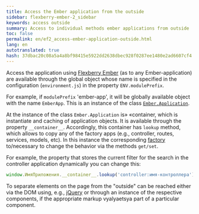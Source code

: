 ```yaml
---
title: Access the Ember application from the outside
sidebar: flexberry-ember-2_sidebar
keywords: access outside
summary: Access to individual methods ember applications from outside
toc: false
permalink: en/ef2_access-ember-application-outside.html
lang: en
autotranslated: true
hash: 37dbac20c08a5a4a8bf98415e5922dd2638dbec928f0287ee1480e2ad6607cf4
---
```


Access the application using [Flexberry Ember](ef2_landing_page.html) (as to any Ember-application) are available through the global object whose name is specified in the configuration (`environment.js`) in the property `ENV.modulePrefix`.

For example, if `modulePrefix` 'ember-app', it will be globally available object with the name `EmberApp`. This is an instance of the class [`Ember.Application`](https://emberjs.com/api/ember/2.4/classes/Ember.Application).

At the instance of the class `Ember.Application` is» «container, which is instantiate and caching of application objects. It is available through the property `__container__`. Accordingly, this container has `lookup` method, which allows to copy any of the factory apps (e.g., controller, routes, services, models, etc). In this instance the corresponding [factory](https://guides.emberjs.com/v2.4.0/applications/dependency-injection/) to/necessary to change the behavior via the methods `get/set`.

For example, the property that stores the current filter for the search in the controller application dynamically you can change this:

```javascript
window.ИмяПриложения.__container__.lookup('controller:имя-контроллера').set('filter', 'значение');
```

To separate elements on the page from the "outside" can be reached either via the DOM using, e.g., [jQuery](https://jquery.com/) or through an instance of the respective components, if the appropriate markup vyalyaetsya part of a particular component.



